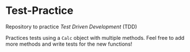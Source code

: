 # Test-Practice

Repository to practice *Test Driven Development* (TDD)

Practices tests using a `Calc` object with multiple methods.
Feel free to add more methods and write tests for the new functions!
